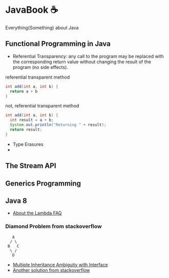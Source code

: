 # JavaBook ☕
Everything(Something) about Java

## Functional Programming in Java
  - Referential Transparency: any call to the program may be replaced with the corresponding return value without changing the result of the program (no side effects).
  
  referential transparent method
  ```java
  int add(int a, int b) {
    return a + b
  }
  ```
  not, referential transparent method
  
  ```java
  int add(int a, int b) {
    int result = a + b;
    System.out.println("Returning " + result);
    return result;
  }
  ```
  - Type Erasures
  - 
## The Stream API
## Generics Programming

## Java 8
  - [About the Lambda FAQ](http://www.lambdafaq.org/)
  
### Diamond Problem from stackoverflow

       A
      / \
     B   C
      \ / 
       D

  - [Multiple Inheritance Ambiguity with Interface](https://stackoverflow.com/questions/29758213/multiple-inheritance-ambiguity-with-interface)
  - [Another solution from stackoverflow](https://stackoverflow.com/a/16788295/6021740)



